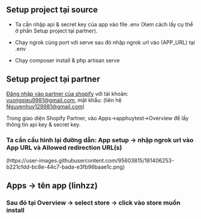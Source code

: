## Setup project tại source
- Ta cần nhập api & secret key của app vào file .env (Xem cách lấy cụ thể ở phần Setup project tại partner).

- Chạy ngrok cùng port với serve sau đó nhập ngrok url vào (APP_URL) tại .env

- Chạy composer install & php artisan serve 

## Setup project tại partner
[Đăng nhập vào partner của shopify](https://www.shopify.com/partners) với tài khoản: vuongsieu9981@gmail.com, mật khẩu: (liên hệ Nguyenhuy129981@gmail.com)

Trong giao diện Shopify Partner, vào Apps->apphuytest->Overview để lấy thông tin api key & secret key.
<h3>Ta cần cấu hình lại đường dẫn: App setup -> nhập ngrok url vào App URL và Allowed redirection URL(s)</h3>
(https://user-images.githubusercontent.com/95603815/181406253-b221cfdd-bc8e-44c7-bada-e3fb96baae1c.png)


<h2>Apps -> tên app (linhzz)</h2>

<h3>Sau đó tại Overview -> select store -> click vào store muốn install</h3>
